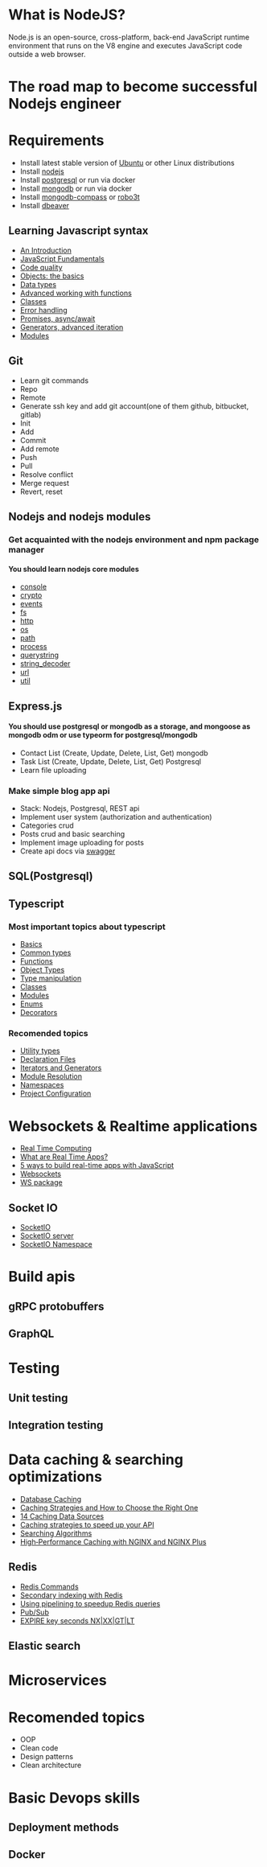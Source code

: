 # What is NodeJS?

Node.js is an open-source, cross-platform, back-end JavaScript runtime environment that runs on the V8 engine and executes JavaScript code outside a web browser.

# The road map to become successful Nodejs engineer

# Requirements

- Install latest stable version of [Ubuntu] or other Linux distributions
- Install [nodejs]
- Install [postgresql] or run via docker
- Install [mongodb]  or run via docker
- Install [mongodb-compass] or [robo3t]
- Install [dbeaver]

## Learning Javascript syntax

- [An Introduction](https://javascript.info/getting-started)
- [JavaScript Fundamentals](https://javascript.info/first-steps)
- [Code quality](https://javascript.info/code-quality)
- [Objects: the basics](https://javascript.info/object-basics)
- [Data types](https://javascript.info/data-types)
- [Advanced working with functions](https://javascript.info/advanced-functions)
- [Classes](https://javascript.info/classes)
- [Error handling](https://javascript.info/error-handling)
- [Promises, async/await](https://javascript.info/async)
- [Generators, advanced iteration](https://javascript.info/generators-iterators)
- [Modules](https://javascript.info/modules)

## Git

- Learn git commands
- Repo
- Remote
- Generate ssh key and add git account(one of them github, bitbucket, gitlab)
- Init
- Add
- Commit
- Add remote
- Push
- Pull
- Resolve conflict
- Merge request
- Revert, reset

## Nodejs and nodejs modules

### Get acquainted with the nodejs environment and npm package manager

#### You should learn nodejs core modules

- [console](https://nodejs.org/api/console.html)
- [crypto](https://nodejs.org/api/crypto.html)
- [events](https://nodejs.org/api/events.html)
- [fs](https://nodejs.org/api/fs.html)
- [http](https://nodejs.org/api/http.html)
- [os](https://nodejs.org/api/os.html)
- [path](https://nodejs.org/api/path.html)
- [process](https://nodejs.org/api/process.html)
- [querystring](https://nodejs.org/api/querystring.html)
- [string_decoder](https://nodejs.org/api/string_decoder.html)
- [url](https://nodejs.org/api/url.html)
- [util](https://nodejs.org/api/util.html)

## Express.js

#### You should use postgresql or mongodb as a storage, and mongoose as mongodb odm or use typeorm for postgresql/mongodb

- Contact List (Create, Update, Delete, List, Get) mongodb
- Task List (Create, Update, Delete, List, Get) Postgresql
- Learn file uploading
### Make simple blog app api
- Stack: Nodejs, Postgresql, REST api
- Implement user system (authorization and authentication)
- Categories crud
- Posts crud and basic searching
- Implement image uploading for posts
- Create api docs via [swagger](https://swagger.io/docs/specification/about/)
## SQL(Postgresql)

## Typescript
### Most important topics about typescript

- [Basics](https://www.typescriptlang.org/docs/handbook/2/basic-types.html)
- [Common types](https://www.typescriptlang.org/docs/handbook/2/everyday-types.html)
- [Functions](https://www.typescriptlang.org/docs/handbook/2/functions.html)
- [Object Types](https://www.typescriptlang.org/docs/handbook/2/objects.html)
- [Type manipulation](https://www.typescriptlang.org/docs/handbook/2/types-from-types.html)
- [Classes](https://www.typescriptlang.org/docs/handbook/2/classes.html)
- [Modules](https://www.typescriptlang.org/docs/handbook/2/modules.html)
- [Enums](https://www.typescriptlang.org/docs/handbook/enums.html)
- [Decorators](https://www.typescriptlang.org/docs/handbook/decorators.html)

### Recomended topics
- [Utility types](https://www.typescriptlang.org/docs/handbook/utility-types.html)
- [Declaration Files](https://www.typescriptlang.org/docs/handbook/declaration-files/introduction.html)
- [Iterators and Generators](https://www.typescriptlang.org/docs/handbook/iterators-and-generators.html)
- [Module Resolution](https://www.typescriptlang.org/docs/handbook/module-resolution.html)
- [Namespaces](https://www.typescriptlang.org/docs/handbook/namespaces.html)
- [Project Configuration](https://www.typescriptlang.org/docs/handbook/tsconfig-json.html)

# Websockets & Realtime applications
- [Real Time Computing](https://en.wikipedia.org/wiki/Real-time_computing)
- [What are Real Time Apps?](https://www.developer.com/database/what-makes-a-real-time-app/)
- [5 ways to build real-time apps with JavaScript](https://www.freecodecamp.org/news/5-ways-to-build-real-time-apps-with-javascript-5f4d8fe259f7/)
- [Websockets](https://en.wikipedia.org/wiki/WebSocket)
- [WS package](https://github.com/websockets/ws)
## Socket IO
- [SocketIO](https://socket.io/)
- [SocketIO server](https://socket.io/docs/v4/server-api/#Server)
- [SocketIO Namespace](https://socket.io/docs/v4/server-api/#Namespace)

# Build apis

## gRPC protobuffers

## GraphQL


# Testing

## Unit testing
## Integration testing

# Data caching & searching optimizations
- [Database Caching](https://bluzelle.com/blog/things-you-should-know-about-database-caching)
- [Caching Strategies and How to Choose the Right One](https://codeahoy.com/2017/08/11/caching-strategies-and-how-to-choose-the-right-one/)
- [14 Caching Data Sources](https://docs.oracle.com/cd/E18686_01/coh.37/e18677/cache_rtwtwbra.htm#COHDG5177)
- [Caching strategies to speed up your API](https://blog.logrocket.com/caching-strategies-to-speed-up-your-api/)
- [Searching Algorithms](https://www.geeksforgeeks.org/searching-algorithms/)
- [High‑Performance Caching with NGINX and NGINX Plus](https://www.nginx.com/blog/nginx-high-performance-caching/)
## Redis
- [Redis Commands](https://redis.io/commands)
- [Secondary indexing with Redis](https://redis.io/topics/indexeshttps://redis.io/topics/indexes)
- [Using pipelining to speedup Redis queries](https://redis.io/topics/pipelining)
- [Pub/Sub](https://redis.io/topics/pubsub)
- [EXPIRE key seconds NX|XX|GT|LT](https://redis.io/commands/expire)
## Elastic search

# Microservices

# Recomended topics
- OOP
- Clean code
- Design patterns
- Clean architecture
# Basic Devops skills
## Deployment methods
## Docker


[dbeaver]: https://dbeaver.io/download/
[ubuntu]: https://ubuntu.com/
[nodejs]: https://nodejs.org/
[postgresql]: https://www.postgresql.org/download/
[mongodb]: https://www.mongodb.com/3
[robo3t]: https://robomongo.org/download
[mongodb-compass]: https://www.mongodb.com/products/compass